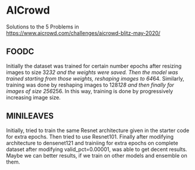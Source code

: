 # AICrowd
Solutions to the 5 Problems in https://www.aicrowd.com/challenges/aicrowd-blitz-may-2020/

## FOODC
Initially the dataset was trained for certain number epochs after resizing images to size 32*32 and the weights were saved.
Then the model was trained starting from those weights, reshaping images to 64*64. Similarly, training was done by reshaping images to 128*128 and then finally for images of size 256*256.
In this way, training is done by progressively increasing image size.

## MINILEAVES
Initially, tried to train the same Resnet architecture given in the starter code for extra epochs. Then tried to use Resnet101. Finally after modifying architecture to densenet121 and trainiing for extra epochs on complete dataset after modifying valid_pct=0.00001, was able to get decent results. Maybe we can better results, if we train on other models and ensemble on them.

